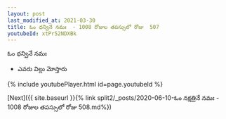 ```yaml
---
layout: post
last_modified_at: 2021-03-30
title: ఓం ధన్వినే నమః  - 1008 రోజుల తపస్సులో రోజు  507
youtubeId: xtPr52NDXBk
---
```

 
 
 ఓం ధన్వినే నమః  
 
 -  ఎవరు విల్లు మోస్తారు 
 
  
 
  
 
 
 
 
 
 


{% include youtubePlayer.html id=page.youtubeId %}
 
[Next]({{ site.baseurl }}{% link  split2/_posts/2020-06-10-ఓం నక్షత్రినే నమః  - 1008 రోజుల తపస్సులో రోజు  508.md%})
 
